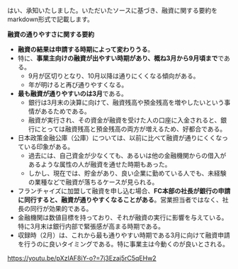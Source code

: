 はい、承知いたしました。いただいたソースに基づき、融資に関する要約をmarkdown形式で記載します。

**融資の通りやすさに関する要約**

- **融資の結果は申請する時期によって変わりうる**。
- 特に、**事業主向けの融資が出やすい時期があり、概ね3月から9月頃まで**である。
    - 9月が区切りとなり、10月以降は通りにくくなる傾向がある。
    - 年が明けると再び通りやすくなる。
- **最も融資が通りやすいのは3月**である。
    - 銀行は3月末の決算に向けて、融資残高や預金残高を増やしたいという事情があるためである。
    - 融資が実行され、その資金が融資を受けた人の口座に入金されると、銀行にとっては融資残高と預金残高の両方が増えるため、好都合である。
- 日本政策金融公庫（公庫）については、以前に比べて融資が通りにくくなっている印象がある。
    - 過去には、自己資金が少なくても、あるいは他の金融機関からの借入があるような属性の人が融資を通せた時期もあった。
    - しかし、現在では、貯金があり、良い企業に勤めている人でも、未経験の業種などで融資が落ちるケースが見られる。
- フランチャイズに加盟して融資を申し込む場合、**FC本部の社長が銀行の申請に同行すると、融資が通りやすくなることがある**。営業担当者ではなく、社長の同行が効果的である。
- 金融機関は数値目標を持っており、それが融資の実行に影響を与えている。特に3月末は銀行内部で緊張感が高まる時期である。
- 収録時（2月）は、これから最も通りやすい時期である3月に向けて融資申請を行うのに良いタイミングである。特に事業主は今動くのが良いとされる。

https://youtu.be/pXzIAF8iY-o?=7j3Ezaj5rC5qEHw2

